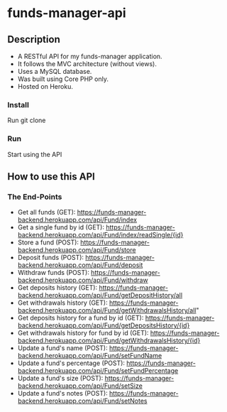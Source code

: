 # funds-manager-api

## Description

- A RESTful API for my funds-manager application.
- It follows the MVC architecture (without views). 
- Uses a MySQL database.
- Was built using Core PHP only.
- Hosted on Heroku.

### Install

Run git clone <repo>

### Run

Start using the API

## How to use this API
### The End-Points
- Get all funds (GET): https://funds-manager-backend.herokuapp.com/api/Fund/index
- Get a single fund by id (GET): https://funds-manager-backend.herokuapp.com/api/Fund/index/readSingle/{id}
- Store a fund (POST): https://funds-manager-backend.herokuapp.com/api/Fund/store
- Deposit funds (POST): https://funds-manager-backend.herokuapp.com/api/Fund/deposit
- Withdraw funds (POST): https://funds-manager-backend.herokuapp.com/api/Fund/withdraw
- Get deposits history (GET): https://funds-manager-backend.herokuapp.com/api/Fund/getDepositHistory/all
- Get withdrawals history (GET): https://funds-manager-backend.herokuapp.com/api/Fund/getWithdrawalsHistory/all"
- Get deposits history for a fund by id (GET): https://funds-manager-backend.herokuapp.com/api/Fund/getDepositsHistory/{id}
- Get withdrawals history for fund by id (GET): https://funds-manager-backend.herokuapp.com/api/Fund/getWithdrawalsHistory/{id}
- Update a fund's name (POST): https://funds-manager-backend.herokuapp.com/api/Fund/setFundName
- Update a fund's percentage (POST): https://funds-manager-backend.herokuapp.com/api/Fund/setFundPercentage
- Update a fund's size (POST): https://funds-manager-backend.herokuapp.com/api/Fund/setSize
- Update a fund's notes (POST): https://funds-manager-backend.herokuapp.com/api/Fund/setNotes